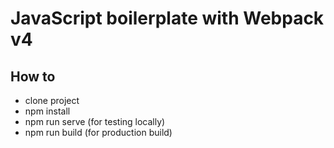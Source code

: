 
# JavaScript boilerplate with Webpack v4

## How to
- clone project
- npm install
- npm run serve (for testing locally)
- npm run build (for production build)